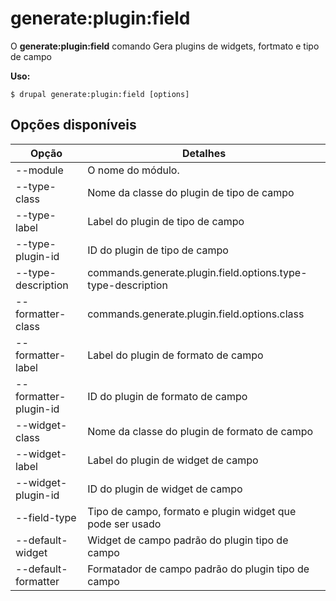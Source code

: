 # generate:plugin:field
O **generate:plugin:field** comando Gera plugins de widgets, fortmato e tipo de campo

**Uso:**
```
$ drupal generate:plugin:field [options] 
```

## Opções disponíveis
Opção | Detalhes
-------|-------------
--module | O nome do módulo.
--type-class | Nome da classe do plugin de tipo de campo
--type-label | Label do plugin de tipo de campo
--type-plugin-id | ID do plugin de tipo de campo
--type-description | commands.generate.plugin.field.options.type-type-description
--formatter-class | commands.generate.plugin.field.options.class
--formatter-label | Label do plugin de formato de campo
--formatter-plugin-id | ID do plugin de formato de campo
--widget-class | Nome da classe do plugin de formato de campo
--widget-label | Label do plugin de widget de campo
--widget-plugin-id | ID do plugin de widget de campo
--field-type | Tipo de campo, formato e plugin widget que pode ser usado
--default-widget | Widget de campo padrão do plugin tipo de campo
--default-formatter | Formatador de campo padrão do plugin tipo de campo
